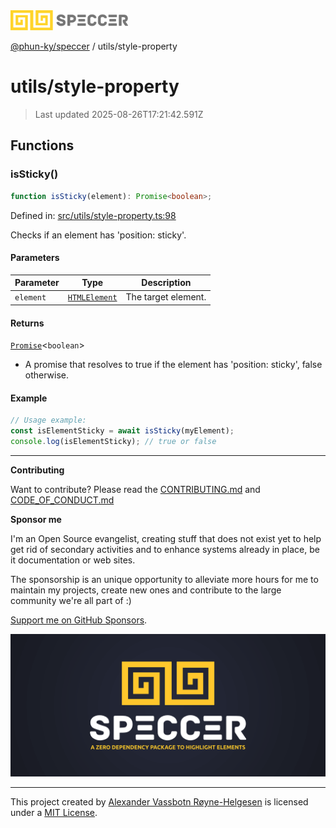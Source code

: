 <div><img alt="SPECCER logo" src="https://raw.githubusercontent.com/phun-ky/speccer/main/public/logo-speccer-horizontal-colored-package.svg?raw=true" style="max-height:32px;"/></div>

[@phun-ky/speccer](../README.md) / utils/style-property

# utils/style-property

> Last updated 2025-08-26T17:21:42.591Z

## Functions

### isSticky()

```ts
function isSticky(element): Promise<boolean>;
```

Defined in:
[src/utils/style-property.ts:98](https://github.com/phun-ky/speccer/blob/main/src/utils/style-property.ts#L98)

Checks if an element has 'position: sticky'.

#### Parameters

| Parameter | Type                                                                    | Description         |
| --------- | ----------------------------------------------------------------------- | ------------------- |
| `element` | [`HTMLElement`](https://developer.mozilla.org/docs/Web/API/HTMLElement) | The target element. |

#### Returns

[`Promise`](https://developer.mozilla.org/docs/Web/JavaScript/Reference/Global_Objects/Promise)<`boolean`>

- A promise that resolves to true if the element has 'position: sticky', false
  otherwise.

#### Example

```ts
// Usage example:
const isElementSticky = await isSticky(myElement);
console.log(isElementSticky); // true or false
```

---

**Contributing**

Want to contribute? Please read the
[CONTRIBUTING.md](https://github.com/phun-ky/speccer/blob/main/CONTRIBUTING.md)
and
[CODE_OF_CONDUCT.md](https://github.com/phun-ky/speccer/blob/main/CODE_OF_CONDUCT.md)

**Sponsor me**

I'm an Open Source evangelist, creating stuff that does not exist yet to help
get rid of secondary activities and to enhance systems already in place, be it
documentation or web sites.

The sponsorship is an unique opportunity to alleviate more hours for me to
maintain my projects, create new ones and contribute to the large community
we're all part of :)

[Support me on GitHub Sponsors](https://github.com/sponsors/phun-ky).

![Speccer banner, with logo and slogan: A zero dependency package to annotate or highlight elements](https://github.com/phun-ky/speccer/blob/main/public/speccer-banner.png?raw=true)

---

This project created by [Alexander Vassbotn Røyne-Helgesen](http://phun-ky.net)
is licensed under a [MIT License](https://choosealicense.com/licenses/mit/).
